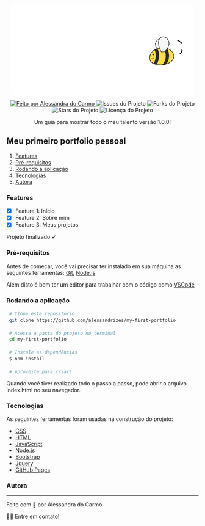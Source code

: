 <p align="center">
  <img alt="Imagem do Projeto" src="./assets/img/abelha.gif" align="center">
</p>

<p align="center">
  <a href="https://github.com/alessandrizes">
    <img alt="Feito por Alessandra do Carmo" src="https://img.shields.io/badge/FEITO%20POR-ALESSANDRA%20DO%20CARMO-yellow">
  </a>
  <img alt="Issues do Projeto" src="https://img.shields.io/github/issues/alessandrizes/my-first-portfolio"/>
  <img alt="Forks do Projeto" src="https://img.shields.io/github/forks/alessandrizes/my-first-portfolio"/>
  <img alt="Stars do Projeto" src="https://img.shields.io/github/stars/alessandrizes/my-first-portfolio"/>
  <img alt="Licença do Projeto" src="https://img.shields.io/github/license/alessandrizes/my-first-portfolio"/>
</p>

<p align="center">Um guia para mostrar todo o meu talento versão 1.0.0!</p>

## Meu primeiro portfolio pessoal
1. [Features](#features)
2. [Pré-requisitos](pre-requisitos)
3. [Rodando a aplicação](rodando-aplicacao)
4. [Tecnologias](tecnologias)
5. [Autora](autora)


### Features<a id="features"></a>
- [x] Feature 1: Início
- [x] Feature 2: Sobre mim
- [x] Feature 3: Meus projetos
<p>Projeto finalizado ✔</p>

### Pré-requisitos<a id="pre-requisitos"></a>
Antes de começar, você vai precisar ter instalado em sua máquina as seguintes ferramentas:
 [Git](https://git-scm.com/),
 [Node.js](https://nodejs.org/pt-br/)
 
 Além disto é bom ter um editor para trabalhar com o código como [VSCode](https://code.visualstudio.com/)
 
### Rodando a aplicação<a id="rodando-aplicacao"></a>
````bash 
 # Clone este repositório
 git clone https://github.com/alessandrizes/my-first-portfolio
 
 # Acesse a pasta do projeto no terminal
 cd my-first-portfolio
 
 # Instale as dependências
 $ npm install
 
 # Aproveite para criar!
 ````
<p> Quando você tiver realizado todo o passo a passo, pode abrir o arquivo index.html no seu navegador.</p>

### Tecnologias<a id="tecnologias"></a>
 As seguintes ferramentas foram usadas na construção do projeto:
 
  - [CSS](https://developer.mozilla.org/pt-BR/docs/Web/CSS) 
  - [HTML](https://developer.mozilla.org/pt-BR/docs/Web/HTML)
  - [JavaScript](https://developer.mozilla.org/pt-BR/docs/Web/JavaScript)
  - [Node.js](https://nodejs.org/pt-br/)
  - [Bootstrap](https://getbootstrap.com/) 
  - [Jquery](https://jquery.com/) 
  - [GitHub Pages](https://pages.github.com/)

### Autora<a id="autora"> </a>
---
<a href="https://github.com/alessandrizes" style="text-decoration: none;">
  <p>Feito com 💛 por Alessandra do Carmo</p>
  <p>👋🏾 Entre em contato!</p>
</a> 

